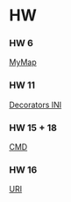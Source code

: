 # HW

### HW 6

[MyMap](https://github.com/AngelinaEvs/HW/tree/master/HW%206)

### HW 11

[Decorators INI](https://github.com/AngelinaEvs/HW/tree/master/HW%2011)

### HW 15 + 18

[CMD](https://github.com/AngelinaEvs/HW/tree/master/HW%2015%20%2B%2018)

### HW 16

[URI](https://github.com/AngelinaEvs/HW/tree/master/HW%2016)